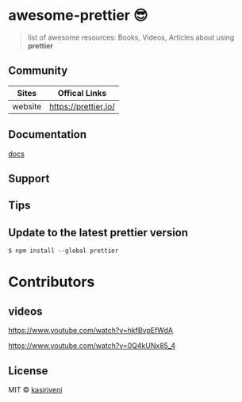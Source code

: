 # awesome-prettier 😎


> list of awesome resources: Books, Videos, Articles about using **prettier**

## Community

| Sites        | Offical Links
| --- 		   | ---
| website      | https://prettier.io/


## Documentation
[docs](https://prettier.io/docs/en/usage.html)


## Support

## Tips

## Update to the latest prettier version

```
$ npm install --global prettier
```

# Contributors

## videos

https://www.youtube.com/watch?v=hkfBvpEfWdA

https://www.youtube.com/watch?v=0Q4kUNx85_4


## License
MIT © [kasiriveni](https://github.com/kasiriveni/awesome-prettier)

